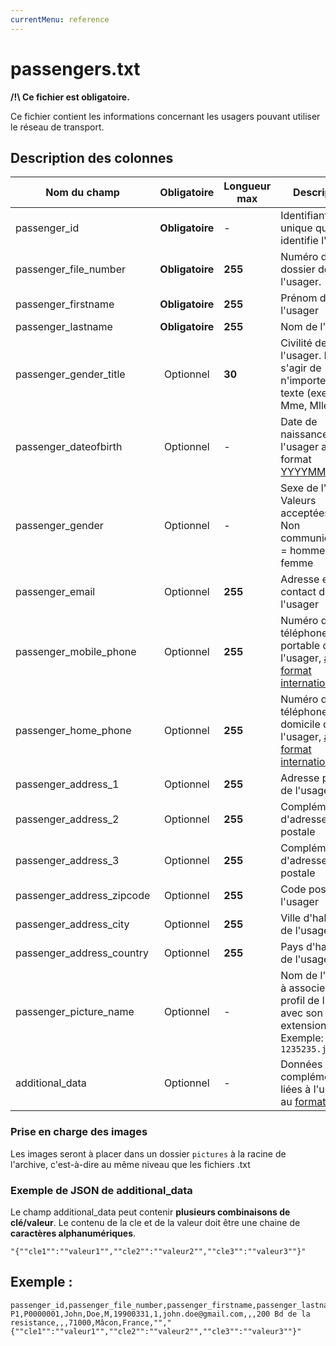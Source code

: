 ```yaml
---
currentMenu: reference
---
```


# passengers.txt

**/!\ Ce fichier est obligatoire.**

Ce fichier contient les informations concernant les usagers pouvant utiliser le réseau de transport.

## Description des colonnes

| Nom du champ             |  Obligatoire     |  Longueur max |  Description |
|---------------------------|:----------------:|------|--------------|
| passenger_id              |  **Obligatoire** |   -  |  Identifiant unique qui identifie l'usager. |
| passenger_file_number     |  **Obligatoire** |  **255** |  Numéro de dossier de l'usager. |
| passenger_firstname       |  **Obligatoire** |  **255** |  Prénom de l'usager |
| passenger_lastname        |  **Obligatoire** |  **255** |  Nom de l'usager |
| passenger_gender_title    |  Optionnel       |  **30**  |  Civilité de l'usager. Il peut s'agir de n'importe quel texte (exemple : Mme, Mlle, M...). |
| passenger_dateofbirth     |  Optionnel       |   -  |  Date de naissance de l'usager au format [YYYYMMDD](types.html#Dates) |
| passenger_gender          |  Optionnel       |   -  |  Sexe de l'usager.  Valeurs acceptées :  0 = Non communiqué, 1 = homme, 2 = femme |
| passenger_email           |  Optionnel       |  **255** |  Adresse email de contact de l'usager |
| passenger_mobile_phone    |  Optionnel       |  **255** |  Numéro de téléphone portable de l'usager, [au format international](types.html) |
| passenger_home_phone      |  Optionnel       |  **255** |  Numéro de téléphone du domicile de l'usager, [au format international](types.html) |
| passenger_address_1       |  Optionnel       |  **255** |  Adresse postale de l'usager |
| passenger_address_2       |  Optionnel       |  **255** |  Complément d'adresse postale |
| passenger_address_3       |  Optionnel       |  **255** |  Complément d'adresse postale |
| passenger_address_zipcode |  Optionnel       |  **255** |  Code postal de l'usager |
| passenger_address_city    |  Optionnel       |  **255** |  Ville d'habitation de l'usager |
| passenger_address_country |  Optionnel       |  **255** |  Pays d'habitation de l'usager |
| passenger_picture_name    |  Optionnel       |   -  |  Nom de l'image à associer au profil de l'usager avec son extension. Exemple: `1235235.jpg` |
| additional_data           |  Optionnel       |   -  |  Données complémentaires liées à l'usager, au [format JSON](types.html#JSON)  |

### Prise en charge des images

Les images seront à placer dans un dossier `pictures` à la racine de l'archive, c'est-à-dire au même niveau que les fichiers .txt

### Exemple de JSON de additional_data

Le champ additional_data peut contenir **plusieurs combinaisons de clé/valeur**.
Le contenu de la cle et de la valeur doit être une chaine de **caractères alphanumériques**.
```
"{""cle1"":""valeur1"",""cle2"":""valeur2"",""cle3"":""valeur3""}"
```

## Exemple :
```
passenger_id,passenger_file_number,passenger_firstname,passenger_lastname,passenger_gender_title,passenger_dateofbirth,passenger_gender,passenger_email,passenger_mobile_phone,passenger_home_phone,passenger_address_1,passenger_address_2,passenger_address_3,passenger_address_zipcode,passenger_address_city,passenger_address_country,passenger_picture_name,additional_data
P1,P0000001,John,Doe,M,19900331,1,john.doe@gmail.com,,,200 Bd de la resistance,,,71000,Mâcon,France,"","{""cle1"":""valeur1"",""cle2"":""valeur2"",""cle3"":""valeur3""}"
```
